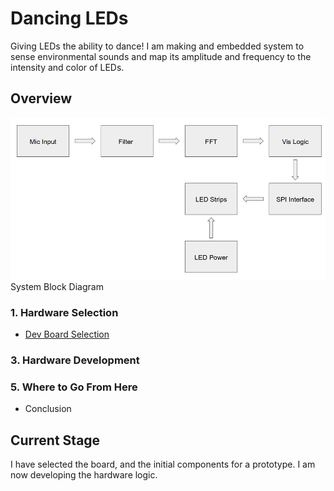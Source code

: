 # Dancing LEDs
Giving LEDs the ability to dance! I am making and embedded system to sense environmental sounds and map its amplitude and frequency to the intensity and color of LEDs.

## Overview

![System Block Diagram](Images/SystemBlockDiagram.png)
System Block Diagram 

### 1. Hardware Selection
- [Dev Board Selection](Progress/Hardware-Selection/Development-Boards.md)

### 3. Hardware Development

### 5. Where to Go From Here
- Conclusion

## Current Stage
I have selected the board, and the initial components for a prototype. I am now developing the hardware logic.
